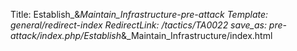 Title: Establish_&_Maintain_Infrastructure-pre-attack
Template: general/redirect-index
RedirectLink: /tactics/TA0022
save_as: pre-attack/index.php/Establish_&_Maintain_Infrastructure/index.html